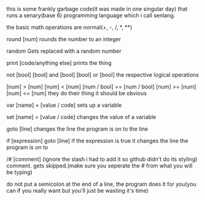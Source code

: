 this is some frankly garbage code(it was made in one singular day) that runs a senary(base 6) programming language which i call senlang.

the basic math operations are normal(+, -, /, *, **)

round [num]
rounds the number to an integer

random
Gets replaced with a random number

print [code/anything else]
prints the thing

not [bool]
[bool] and [bool]
[bool] or [bool]
the respective logical operations

[num] > [num]
[num] < [num]
[num / bool] == [num / bool]
[num] >= [num]
[num] <= [num]
they do their thing it should be obvious

var [name] = [value / code]
sets up a variable

set [name] = [value / code]
changes the value of a variable

goto [line]
changes the line the program is on to the line

if [expression] goto [line]
if the expression is true it changes the line the program is on to <line>

/# [comment]
(ignore the slash i had to add it so github didn't do its styling)
comment. gets skipped.(make sure you seperate the # from what you will be typing)


do not put a semicolon at the end of a line, the program does it for you(you can if you really want but you'll just be wasting it's time)
